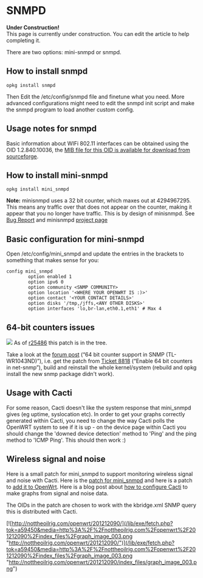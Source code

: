 # SNMPD

**Under Construction!**  
This page is currently under construction. You can edit the article to help completing it.

There are two options: mini-snmpd or snmpd.

## How to install snmpd

```
opkg install snmpd
```

Then Edit the /etc/config/snmpd file and finetune what you need. More advanced configurations might need to edit the snmpd init script and make the snmpd program to load another custom config.

## Usage notes for snmpd

Basic information about WIFi 802.11 interfaces can be obtained using the OID 1.2.840.10036, the [MIB file for this OID is available for download from sourceforge](https://sourceforge.net/p/net-snmp/patches/_discuss/thread/35fa2f88/2b10/attachment/80211-MIB.txt "https://sourceforge.net/p/net-snmp/patches/_discuss/thread/35fa2f88/2b10/attachment/80211-MIB.txt").

## How to install mini-snmpd

```
opkg install mini_snmpd
```

**Note:** minisnmpd uses a 32 bit counter, which maxes out at 4294967295. This means any traffic over that does not appear on the counter, making it appear that you no longer have traffic. This is by design of minisnmpd. See [Bug Report](https://dev.openwrt.org/ticket/13597 "https://dev.openwrt.org/ticket/13597") and minisnmpd [project page](http://freecode.com/projects/minisnmpd "http://freecode.com/projects/minisnmpd")

## Basic configuration for mini-snmpd

Open /etc/config/mini\_snmpd and update the entries in the brackets to something that makes sense for you:

```
config mini_snmpd
        option enabled 1
        option ipv6 0
        option community <SNMP COMMUNITY>
        option location '<WHERE YOUR OPENWRT IS :)>'
        option contact '<YOUR CONTACT DETAILS>'
        option disks '/tmp,/jffs,<ANY OTHER DISKS>'
        option interfaces 'lo,br-lan,eth0.1,eth1' # Max 4
```

## 64-bit counters issues

![](/_media/meta/icons/tango/48px-outdated.svg.png) As of [r25486](https://dev.openwrt.org/changeset/25486 "https://dev.openwrt.org/changeset/25486") this patch is in the tree.

Take a look at the [forum post](https://forum.openwrt.org/viewtopic.php?pid=127560#p127560 "https://forum.openwrt.org/viewtopic.php?pid=127560#p127560") (“64 bit counter support in SNMP (TL-WR1043ND)”), i.e. get the patch from [Ticket 8818](https://dev.openwrt.org/ticket/8818 "https://dev.openwrt.org/ticket/8818") (“Enable 64 bit counters in net-snmp”), build and reinstall the whole kernel/system (rebuild and opkg install the new snmp package didn't work).

## Usage with Cacti

For some reason, Cacti doesn't like the system response that mini\_snmpd gives (eg uptime, syslocation etc). In order to get your graphs correctly generated within Cacti, you need to change the way Cacti polls the OpenWRT system to see if it is up - on the device page within Cacti you should change the 'downed device detection' method to 'Ping' and the ping method to 'ICMP Ping'. This should then work :)

## Wireless signal and noise

Here is a small patch for mini\_snmpd to support monitoring wireless signal and noise with Cacti. Here is the [patch for mini\_snmpd](http://nottheoilrig.com/openwrt/201212090/wireless.patch "http://nottheoilrig.com/openwrt/201212090/wireless.patch") and here is a patch to [add it to OpenWrt](http://patchwork.openwrt.org/patch/3061/ "http://patchwork.openwrt.org/patch/3061/"). Here is a blog post about [how to configure Cacti](http://jdbates.blogspot.com/2012/12/heres-patch-for-mini-snmp-daemon-to.html "http://jdbates.blogspot.com/2012/12/heres-patch-for-mini-snmp-daemon-to.html") to make graphs from signal and noise data.

The OIDs in the patch are chosen to work with the kbridge.xml SNMP query this is distributed with Cacti.

[![http://nottheoilrig.com/openwrt/201212090/](/lib/exe/fetch.php?tok=a59450&media=http%3A%2F%2Fnottheoilrig.com%2Fopenwrt%2F201212090%2Findex_files%2Fgraph_image_003.png "http://nottheoilrig.com/openwrt/201212090/")](/lib/exe/fetch.php?tok=a59450&media=http%3A%2F%2Fnottheoilrig.com%2Fopenwrt%2F201212090%2Findex_files%2Fgraph_image_003.png "http://nottheoilrig.com/openwrt/201212090/index_files/graph_image_003.png")

